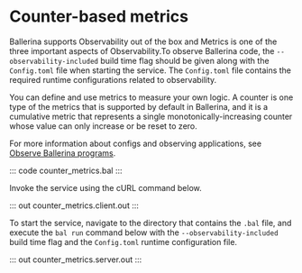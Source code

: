 # Counter-based metrics

Ballerina supports Observability out of the box and Metrics is one of the three important aspects of  Observability.To observe Ballerina code, the `--observability-included` build time flag should be given along with the `Config.toml` file when starting the service. The `Config.toml` file contains the required runtime configurations related to observability.

You can define and use metrics to measure your own logic. A counter is one type of the metrics that is supported by default in Ballerina, and it is a cumulative metric that represents a single monotonically-increasing counter whose value can only increase or be reset to zero.

For more information about configs and observing applications, see [Observe Ballerina programs](/learn/observe-ballerina-programs/).

::: code counter_metrics.bal :::

Invoke the service using the cURL command below.

::: out counter_metrics.client.out :::

To start the service, navigate to the directory that contains the
`.bal` file, and execute the `bal run` command below with the `--observability-included` build time flag and the `Config.toml` runtime configuration file.

::: out counter_metrics.server.out :::
